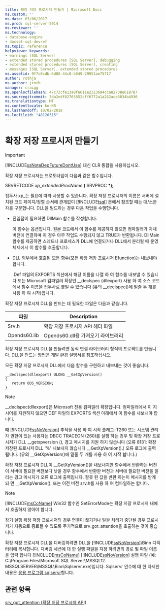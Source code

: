 ```yaml
---
title: 확장 저장 프로시저 만들기 | Microsoft Docs
ms.custom: ''
ms.date: 03/06/2017
ms.prod: sql-server-2014
ms.reviewer: ''
ms.technology:
- database-engine
- docset-sql-devref
ms.topic: reference
helpviewer_keywords:
- warnings [SQL Server]
- extended stored procedures [SQL Server], debugging
- extended stored procedures [SQL Server], creating
- messages [SQL Server], extended stored procedures
ms.assetid: 9f7c0cdb-6d88-44c0-b049-29953ae75717
author: rothja
ms.author: jroth
manager: craigg
ms.openlocfilehash: 47c73cfe13a0fe611e2323694cca82738e618787
ms.sourcegitcommit: 3da2edf82763852cff6772a1a282ace3034b4936
ms.translationtype: MT
ms.contentlocale: ko-KR
ms.lasthandoff: 10/02/2018
ms.locfileid: "48120315"
---
```

# <a name="creating-extended-stored-procedures"></a>확장 저장 프로시저 만들기
    
> [!IMPORTANT]  
>  [!INCLUDE[ssNoteDepFutureDontUse](../../includes/ssnotedepfuturedontuse-md.md)] 대신 CLR 통합을 사용하십시오.  
  
 확장 저장 프로시저는 프로토타입이 다음과 같은 함수입니다.  
  
 SRVRETCODE *xp_extendedProcName* **(** SRVPROC **\*);**  
  
 접두사 xp_는 필요에 따라 사용할 수 있습니다. 확장 저장 프로시저의 이름은 서버에 설치된 코드 페이지/정렬 순서에 관계없이 [!INCLUDE[tsql](../../includes/tsql-md.md)] 문에서 참조할 때는 대/소문자를 구분합니다. DLL을 빌드하는 경우 다음 작업을 수행합니다.  
  
-   진입점이 필요하면 DllMain 함수를 작성합니다.  
  
     이 함수는 옵션입니다. 원본 코드에서 이 함수를 제공하지 않으면 컴파일러가 자체 버전에 연결하며 이 경우 아무 작업도 수행되지 않고 TRUE가 반환됩니다. DllMain 함수를 제공하면 스레드나 프로세스가 DLL에 연결되거나 DLL에서 분리될 때 운영 체제에서 이 함수를 호출합니다.  
  
-   DLL 외부에서 호출된 모든 함수(모든 확장 저장 프로시저 Efunction)는 내보내야 합니다.  
  
     .Def 파일의 EXPORTS 섹션에서 해당 이름을 나열 하 여 함수를 내보낼 수 있습니다 또는 Microsoft 컴파일러 확장인 __declspec (dllexport) 사용 하 여 소스 코드에서 함수 이름을 접두사로 붙일 수 있습니다 (유의 \__declspec()에 밑줄 두 개를 사용 하 여 시작)입니다.  
  
 확장 저장 프로시저 DLL을 만드는 데 필요한 파일은 다음과 같습니다.  
  
|파일|Description|  
|----------|-----------------|  
|Srv.h|확장 저장 프로시저 API 헤더 파일|  
|Opends60.lib|Opends60.dll용 가져오기 라이브러리|  
  
 확장 저장 프로시저 DLL을 만들려면 동적 연결 라이브러리 형식의 프로젝트를 만듭니다. DLL을 만드는 방법은 개발 환경 설명서를 참조하십시오.  
  
 모든 확장 저장 프로시저 DLL에서 다음 함수를 구현하고 내보내는 것이 좋습니다.  
  
```  
__declspec(dllexport) ULONG __GetXpVersion()  
{  
   return ODS_VERSION;  
}  
```  
  
> [!NOTE]  
>  __declspec(dllexport)은 Microsoft 전용 컴파일러 확장입니다. 컴파일러에서 이 지시어를 지원하지 않으면 DEF 파일의 EXPORTS 섹션 아래에서 이 함수를 내보내야 합니다.  
  
 때 [!INCLUDE[ssNoVersion](../../includes/ssnoversion-md.md)] 추적을 사용 하 여 시작 플래그-T260 또는 시스템 관리자 권한이 있는 사용자는 DBCC TRACEON (260)를 실행 하는 경우 및 확장 저장 프로시저가 DLL __getxpversion (), 경고 메시지를 지원 하지 않습니다 (오류 8131: 확장 저장된 프로시저 DLL '%' 내보내지 않습니다 \__GetXpVersion().) 오류 로그에 출력 됩니다. (유의 \__GetXpVersion()에 밑줄 두 개를 사용 하 여 시작 합니다.)  
  
 확장 저장 프로시저 DLL이 __GetXpVersion()을 내보내지만 함수에서 반환하는 버전이 서버에 필요한 버전보다 낮을 경우 함수에서 반환한 버전과 서버에 필요한 버전을 알리는 경고 메시지가 오류 로그에 출력됩니다. 잘못 된 값을 반환 하는이 메시지를 받게 되 면 \__GetXpVersion(), 또는 이전 버전 srv.h를 사용 하 여 컴파일하는 합니다.  
  
> [!NOTE]  
>  [!INCLUDE[msCoName](../../includes/msconame-md.md)] Win32 함수인 SetErrorMode는 확장 저장 프로시저 내에서 호출하지 않아야 합니다.  
  
 장기 실행 확장 저장 프로시저의 경우 연결이 끊기거나 일괄 처리가 중단될 경우 프로시저가 자동으로 종료될 수 있도록 주기적으로 srv_got_attention을 호출하는 것이 좋습니다.  
  
 확장 저장 프로시저 DLL을 디버깅하려면 DLL을 [!INCLUDE[ssNoVersion](../../includes/ssnoversion-md.md)]\Binn 디렉터리에 복사합니다. 디버깅 세션에 대 한 실행 파일을 지정 하려면의 경로 및 파일 이름을 입력 합니다 [!INCLUDE[msCoName](../../includes/msconame-md.md)] [!INCLUDE[ssNoVersion](../../includes/ssnoversion-md.md)] 실행 파일 (예: C:\Program Files\Microsoft SQL Server\MSSQL12. MSSQLSERVER\MSSQL\Binn\Sqlservr.exe)입니다. Sqlservr 인수에 대 한 자세한 내용은 [응용 프로그램 sqlservr](../../tools/sqlservr-application.md)합니다.  
  
## <a name="see-also"></a>관련 항목  
 [srv_got_attention &#40;확장 저장 프로시저 API&#41;](../extended-stored-procedures-reference/srv-got-attention-extended-stored-procedure-api.md)  
  
  

